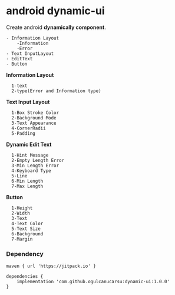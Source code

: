 # android dynamic-ui

Create android __dynamically component__.

```
- Information Layout
    -Information
    -Error
- Text InputLayout
- EditText
- Button
```

__Information Layout__<br>
```
  1-text
  2-type(Error and Information type)
```
__Text Input Layout__<br>
```
  1-Box Stroke Color
  2-Background Mode
  3-Text Appearance
  4-CornerRadii
  5-Padding
 ```   
__Dynamic Edit Text__<br>
```
  1-Hint Message
  2-Empty Length Error
  3-Min Length Error
  4-Keyboard Type
  5-Line
  6-Min Length
  7-Max Length
```
__Button__<br>
```
  1-Height
  2-Width
  3-Text
  4-Text Color
  5-Text Size
  6-Background
  7-Margin
```

### Dependency<br>
```
maven { url 'https://jitpack.io' }
```
```
dependencies {
    implementation 'com.github.ogulcanucarsu:dynamic-ui:1.0.0'
}
```
